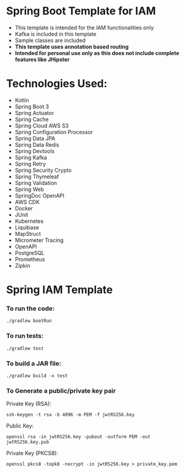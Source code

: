 # Spring Boot Template for IAM

- This template is intended for the IAM functionalities only
- Kafka is included in this template
- Sample classes are included
- **This template uses annotation based routing**
- **Intended for personal use only as this does not include complete features like JHipster**

# Technologies Used:

- Kotlin
- Spring Boot 3
- Spring Actuator
- Spring Cache
- Spring Cloud AWS S3
- Spring Configuration Processor
- Spring Data JPA
- Spring Data Redis
- Spring Devtools
- Spring Kafka
- Spring Retry
- Spring Security Crypto
- Spring Thymeleaf
- Spring Validation
- Spring Web
- SpringDoc OpenAPI
- AWS CDK
- Docker
- JUnit
- Kubernetes
- Liquibase
- MapStruct
- Micrometer Tracing
- OpenAPI
- PostgreSQL
- Prometheus
- Zipkin

# Spring IAM Template

### To run the code:

`./gradlew bootRun`

### To run tests:

`./gradlew test`

### To build a JAR file:

`./gradlew build -x test`

### To Generate a public/private key pair

Private Key (RSA):

`ssh-keygen -t rsa -b 4096 -m PEM -f jwtRS256.key`

Public Key:

`openssl rsa -in jwtRS256.key -pubout -outform PEM -out jwtRS256.key.pub`

Private Key (PKCS8):

`openssl pkcs8 -topk8 -nocrypt -in jwtRS256.key > private_key.pem`
